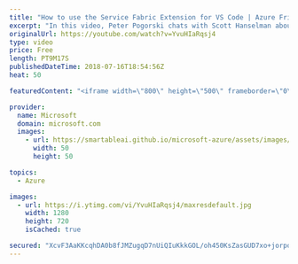 ```yaml
---
title: "How to use the Service Fabric Extension for VS Code | Azure Friday"
excerpt: "In this video, Peter Pogorski chats with Scott Hanselman about building Service Fabric applications with the Service Fabric for VS Code extension. This episode introduces the process of creating and debugging Service Fabric applications with the new Service Fabric extension for VS Code. The extension"
originalUrl: https://youtube.com/watch?v=YvuHIaRqsj4
type: video
price: Free
length: PT9M17S
publishedDateTime: 2018-07-16T18:54:56Z
heat: 50

featuredContent: "<iframe width=\"800\" height=\"500\" frameborder=\"0\" src=\"https://www.youtube.com/embed/YvuHIaRqsj4\" allow=\"accelerometer; autoplay; encrypted-media; gyroscope; picture-in-picture\" allowfullscreen></iframe>"

provider:
  name: Microsoft
  domain: microsoft.com
  images:
    - url: https://smartableai.github.io/microsoft-azure/assets/images/organizations/microsoft.com-50x50.jpg
      width: 50
      height: 50

topics:
  - Azure

images:
  - url: https://i.ytimg.com/vi/YvuHIaRqsj4/maxresdefault.jpg
    width: 1280
    height: 720
    isCached: true

secured: "XcvF3AaKKcqhDA0b8fJMZugqD7nUiQIuKkkGOL/oh450KsZasGUD7xo+jorpqJ+HMwt1HcQjG4rSXvOEhcplwzcyh0HNcx4KFkNZwthYhSkxC3cg83oBbVHrzIS1mMdG/NiptbddnB1NNPG9ubyySa8EnAaC+uSahewLbpsbmxRlK+epc2s9hOKP8qny0PiClDin3gS6Ah3sZHUIFLeX2NxdgUw8oXrcoGewKMOWX91bZzui6qsphG2yZ2d2QtKq0CWVt63+9tn7V57Npyvd8yswuu4blWL25Zq3CEd1p59f2e7cIUhOIsaesSR92P2gV+NM6K63+9xs2A4drmWfpc7yQOPB8rGmBFtmw1cwGUXUImuNTzUSdWKNqa3HrZJ8/R+dTGAZsmuIjkXP9sy6v3zjetzYn66DLWmokHHi1uE=;ls8BurR9d2ZK0qUB064jsw=="
---
```


